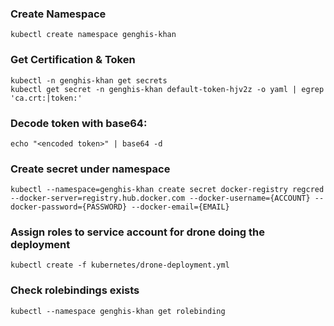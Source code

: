 ### Create Namespace

    kubectl create namespace genghis-khan


### Get Certification & Token
    
    kubectl -n genghis-khan get secrets
    kubectl get secret -n genghis-khan default-token-hjv2z -o yaml | egrep 'ca.crt:|token:'
    

### Decode token with base64:

    echo "<encoded token>" | base64 -d
    

### Create secret under namespace

    
    kubectl --namespace=genghis-khan create secret docker-registry regcred --docker-server=registry.hub.docker.com --docker-username={ACCOUNT} --docker-password={PASSWORD} --docker-email={EMAIL}
    

### Assign roles to service account for drone doing the deployment

    
    kubectl create -f kubernetes/drone-deployment.yml
    
### Check rolebindings exists

    kubectl --namespace genghis-khan get rolebinding